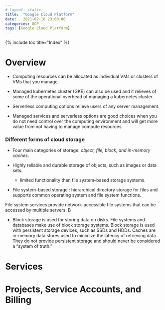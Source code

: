 ```yaml
---
# layout: static
title:  "Google Cloud Platform"
date:   2021-02-16 23:00:00
categories: GCP
tags: [Google Cloud Platform]
---
```


{% include toc title="Index" %}

# Overview

* Computing resources can be allocated as individual VMs or clusters of VMs that you manage. 

* Managed kubernetes cluster (GKE) can also be used and it relieves of some of the operational overhead of managing a kubernetes cluster. 

* Serverless computing options relieve users of any server management. 

* Managed services and serverless options are good choices when you do not need control over the computing environment and will get more value from not having to manage compute resources.

###  Different forms of cloud storage 

* Four main categories of storage: *object, file, block, and in-memory caches*. 

* Highly reliable and durable storage of objects, such as images or data sets. 
    * limited functionality than file system–based storage systems. 

* File system–based storage : hierarchical directory storage for files and supports common operating system and file system functions. 

File system services provide network-accessible file systems that can be accessed by multiple servers. B

* Block storage is used for storing data on disks. File systems and databases make use of block storage systems. Block storage is used with persistent storage devices, such as SSDs and HDDs. Caches are in-memory data stores used to minimize the latency of retrieving data. They do not provide persistent storage and should never be considered a “system of truth.”

# Services


# Projects, Service Accounts, and Billing